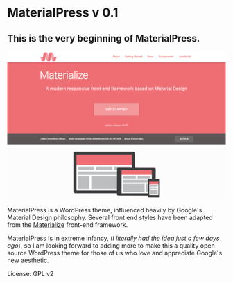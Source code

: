 MaterialPress v 0.1
===================

This is the very beginning of MaterialPress.
--------------------------------------------

![Materialize Screenshot](screenshot.png)

MaterialPress is a WordPress theme, influenced heavily by Google's Material Design philosophy. Several front end styles have been adapted from the [Materialize](http://materializecss.com) front-end framework. 

MaterialPress is in extreme infancy, (*I literally had the idea just a few days ago*), so I am looking forward to adding more to make this a quality open source WordPress theme for those of us who love and appreciate Google's new aesthetic.

License: GPL v2